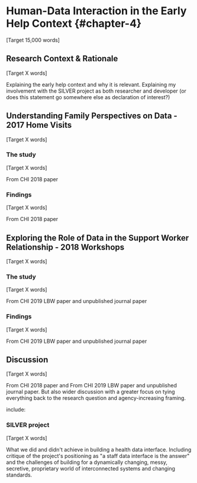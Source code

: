 Human-Data Interaction in the Early Help Context {#chapter-4}
=======================
[Target 15,000 words]

Research Context & Rationale
----------------------------
[Target X words]

Explaining the early help context and why it is relevant. Explaining my involvement with the SILVER project as both researcher and developer (or does this statement go somewhere else as declaration of interest?)

Understanding Family Perspectives on Data - 2017 Home Visits
------------------------------------------------------------
[Target X words]

### The study
[Target X words]

From CHI 2018 paper

### Findings
[Target X words]

From CHI 2018 paper


Exploring the Role of Data in the Support Worker Relationship - 2018 Workshops
---------------------
[Target X words]

### The study
[Target X words]

From CHI 2019 LBW paper and unpublished journal paper

### Findings
[Target X words]

From CHI 2019 LBW paper and unpublished journal paper

Discussion
----------
[Target X words]

From CHI 2018 paper and From CHI 2019 LBW paper and unpublished journal paper. But also wider discussion with a greater focus on tying everything back to the research question and agency-increasing framing.

include:

### SILVER project
[Target X words]

What we did and didn't achieve in building a health data interface. Including critique of the project's positioning as "a staff data interface is the answer" and the challenges of building for a dynamically changing, messy, secretive, proprietary world of interconnected systems and changing standards.
